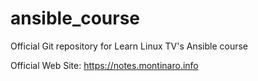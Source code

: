 # ansible_course
Official Git repository for Learn Linux TV's Ansible course

Official Web Site: https://notes.montinaro.info
